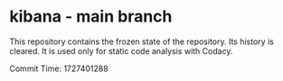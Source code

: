 # kibana - main branch

This repository contains the frozen state of the repository.
Its history is cleared. It is used only for static code
analysis with Codacy.

Commit Time: 1727401288